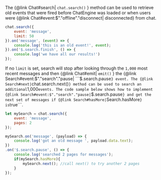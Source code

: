 The {@link Chat#search| ```chat.search()``` } method can be used to retrieve old events that were fired before ChatEngine was loaded or when users were {@link Chat#event:$"."offline"."disconnect| disconnected} from chat.

```js
chat.search({
    event: 'message',
    limit: 50
}).on('message', (event) => {
    console.log('this is an old event!', event);
}).on('$.search.finish', () => {
    console.log('we have all our results!')
});
```

If no ```limit``` is set, search will stop after looking through the ```1,000``` most recent messages and then {@link Chat#emit| ```emit()``` } the {@link Search#event:$"."search"."pause| ```$.search.pause``` } event. The {@link Search#next| ```chat.search.next()``` } method can be used to search an additional ```1,000``` events. The code sample below shows how to implement {@link Search#event:$"."search"."pause| ```$.search.pause``` } and get the next set of messages if {@link Search#hasMore| ```Search.hasMore``` } is ```true```.

```js
let mySearch = chat.search({
    event: 'message',
    pages: 2
});

mySearch.on('message', (payload) => {
    console.log('got an old message ', payload.data.text);
})
.on('$.search.pause', () => {    
    console.log('searched 2 pages for messages');
    if(mySearch.hasMore){
        mySearch.next(); //call next() to try another 2 pages
    }
});
```
